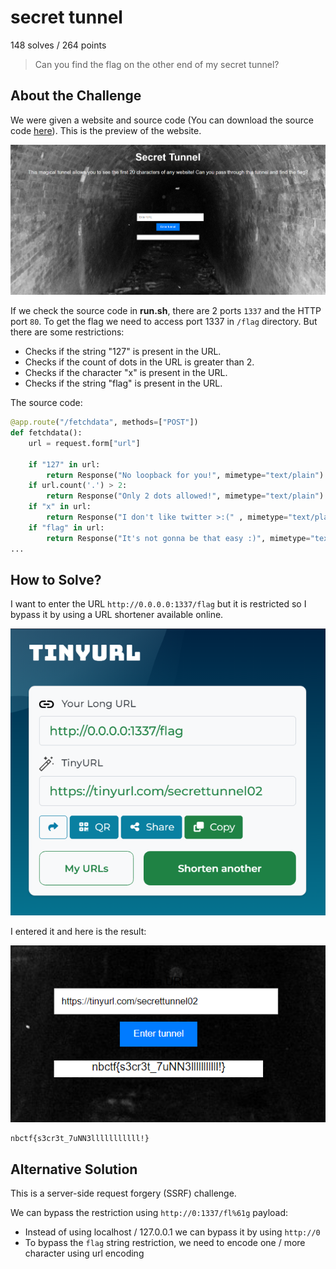 # secret tunnel
148 solves / 264 points
> Can you find the flag on the other end of my secret tunnel?

## About the Challenge
We were given a website and source code (You can download the source code [here](secret_tunnel.zip)). This is the preview of the website.

![1](images/image.png)

If we check the source code in **run.sh**, there are 2 ports `1337` and the HTTP port `80`. To get the flag we need to access port 1337 in `/flag` directory. But there are some restrictions:
- Checks if the string "127" is present in the URL.
- Checks if the count of dots in the URL is greater than 2.
- Checks if the character "x" is present in the URL.
- Checks if the string "flag" is present in the URL.

The source code:
```py
@app.route("/fetchdata", methods=["POST"])
def fetchdata():
    url = request.form["url"]

    if "127" in url:
        return Response("No loopback for you!", mimetype="text/plain")
    if url.count('.') > 2:
        return Response("Only 2 dots allowed!", mimetype="text/plain")
    if "x" in url:
        return Response("I don't like twitter >:(" , mimetype="text/plain") 
    if "flag" in url:
        return Response("It's not gonna be that easy :)", mimetype="text/plain")
...
```

## How to Solve?
I want to enter the URL `http://0.0.0.0:1337/flag` but it is restricted so I bypass it by using a URL shortener available online.

![2](images/image2.png)

I entered it and here is the result:

![3](images/image3.png)
```
nbctf{s3cr3t_7uNN3lllllllllll!}
```
## Alternative Solution
This is a server-side request forgery (SSRF) challenge.

We can bypass the restriction using `http://0:1337/fl%61g` payload:

- Instead of using localhost / 127.0.0.1 we can bypass it by using `http://0`
- To bypass the `flag` string restriction, we need to encode one / more character using url encoding